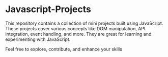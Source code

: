 # Javascript-Projects

This repository contains a collection of mini projects built using JavaScript. These projects cover various concepts like DOM manipulation, API integration, event handling, and more. They are great for learning and experimenting with JavaScript.  

Feel free to explore, contribute, and enhance your skills
